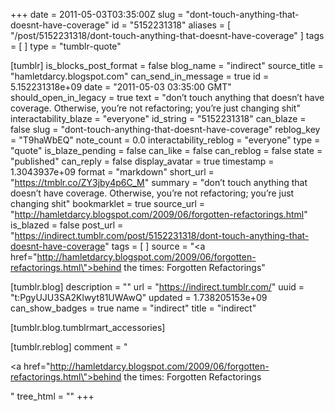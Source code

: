 +++
date = 2011-05-03T03:35:00Z
slug = "dont-touch-anything-that-doesnt-have-coverage"
id = "5152231318"
aliases = [ "/post/5152231318/dont-touch-anything-that-doesnt-have-coverage" ]
tags = [ ]
type = "tumblr-quote"

[tumblr]
is_blocks_post_format = false
blog_name = "indirect"
source_title = "hamletdarcy.blogspot.com"
can_send_in_message = true
id = 5.152231318e+09
date = "2011-05-03 03:35:00 GMT"
should_open_in_legacy = true
text = "don&rsquo;t touch anything that doesn&rsquo;t have coverage. Otherwise, you&rsquo;re not refactoring; you&rsquo;re just changing shit"
interactability_blaze = "everyone"
id_string = "5152231318"
can_blaze = false
slug = "dont-touch-anything-that-doesnt-have-coverage"
reblog_key = "T9haWbEQ"
note_count = 0.0
interactability_reblog = "everyone"
type = "quote"
is_blaze_pending = false
can_like = false
can_reblog = false
state = "published"
can_reply = false
display_avatar = true
timestamp = 1.3043937e+09
format = "markdown"
short_url = "https://tmblr.co/ZY3jby4p6C_M"
summary = "don’t touch anything that doesn’t have coverage. Otherwise, you’re not refactoring; you’re just changing shit"
bookmarklet = true
source_url = "http://hamletdarcy.blogspot.com/2009/06/forgotten-refactorings.html"
is_blazed = false
post_url = "https://indirect.tumblr.com/post/5152231318/dont-touch-anything-that-doesnt-have-coverage"
tags = [ ]
source = "<a href=\"http://hamletdarcy.blogspot.com/2009/06/forgotten-refactorings.html\">behind the times: Forgotten Refactorings</a>"

[tumblr.blog]
description = ""
url = "https://indirect.tumblr.com/"
uuid = "t:PgyUJU3SA2Klwyt81UWAwQ"
updated = 1.738205153e+09
can_show_badges = true
name = "indirect"
title = "indirect"

[tumblr.blog.tumblrmart_accessories]

[tumblr.reblog]
comment = "<p><a href=\"http://hamletdarcy.blogspot.com/2009/06/forgotten-refactorings.html\">behind the times: Forgotten Refactorings</a></p>"
tree_html = ""
+++
